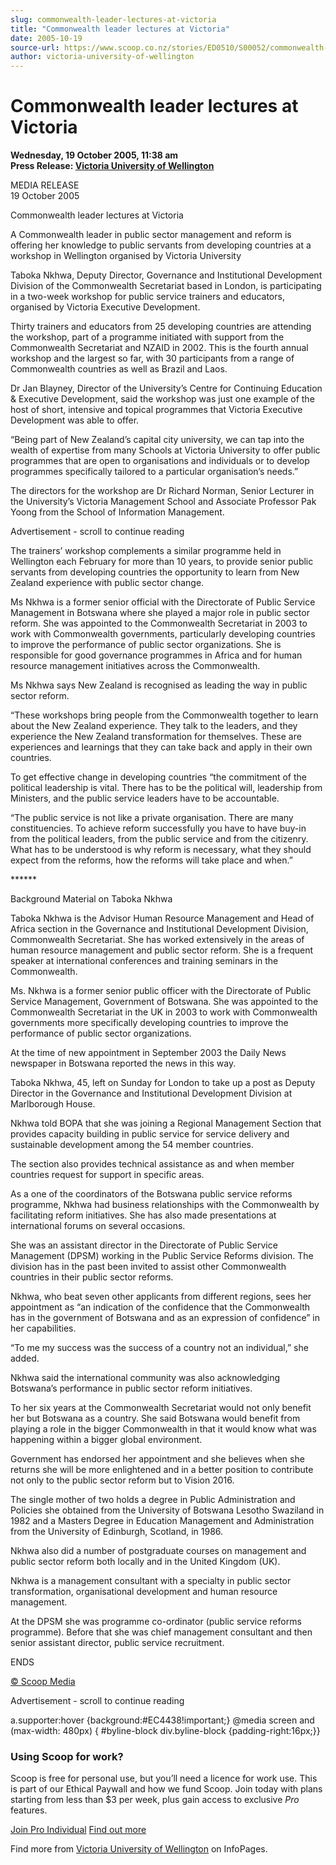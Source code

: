 ```yaml
---
slug: commonwealth-leader-lectures-at-victoria
title: "Commonwealth leader lectures at Victoria"
date: 2005-10-19
source-url: https://www.scoop.co.nz/stories/ED0510/S00052/commonwealth-leader-lectures-at-victoria.htm
author: victoria-university-of-wellington
---
```

Commonwealth leader lectures at Victoria
========================================

**Wednesday, 19 October 2005, 11:38 am**  
**Press Release: [Victoria University of Wellington](https://info.scoop.co.nz/Victoria_University_of_Wellington)**

MEDIA RELEASE  
19 October 2005

Commonwealth leader lectures at Victoria

A Commonwealth leader in public sector management and reform is offering her knowledge to public servants from developing countries at a workshop in Wellington organised by Victoria University

Taboka Nkhwa, Deputy Director, Governance and Institutional Development Division of the Commonwealth Secretariat based in London, is participating in a two-week workshop for public service trainers and educators, organised by Victoria Executive Development.

Thirty trainers and educators from 25 developing countries are attending the workshop, part of a programme initiated with support from the Commonwealth Secretariat and NZAID in 2002. This is the fourth annual workshop and the largest so far, with 30 participants from a range of Commonwealth countries as well as Brazil and Laos.

Dr Jan Blayney, Director of the University’s Centre for Continuing Education & Executive Development, said the workshop was just one example of the host of short, intensive and topical programmes that Victoria Executive Development was able to offer.

“Being part of New Zealand’s capital city university, we can tap into the wealth of expertise from many Schools at Victoria University to offer public programmes that are open to organisations and individuals or to develop programmes specifically tailored to a particular organisation’s needs.”

The directors for the workshop are Dr Richard Norman, Senior Lecturer in the University’s Victoria Management School and Associate Professor Pak Yoong from the School of Information Management.

Advertisement - scroll to continue reading





The trainers’ workshop complements a similar programme held in Wellington each February for more than 10 years, to provide senior public servants from developing countries the opportunity to learn from New Zealand experience with public sector change.

Ms Nkhwa is a former senior official with the Directorate of Public Service Management in Botswana where she played a major role in public sector reform. She was appointed to the Commonwealth Secretariat in 2003 to work with Commonwealth governments, particularly developing countries to improve the performance of public sector organizations. She is responsible for good governance programmes in Africa and for human resource management initiatives across the Commonwealth.

Ms Nkhwa says New Zealand is recognised as leading the way in public sector reform.

“These workshops bring people from the Commonwealth together to learn about the New Zealand experience. They talk to the leaders, and they experience the New Zealand transformation for themselves. These are experiences and learnings that they can take back and apply in their own countries.

To get effective change in developing countries “the commitment of the political leadership is vital. There has to be the political will, leadership from Ministers, and the public service leaders have to be accountable.

“The public service is not like a private organisation. There are many constituencies. To achieve reform successfully you have to have buy-in from the political leaders, from the public service and from the citizenry. What has to be understood is why reform is necessary, what they should expect from the reforms, how the reforms will take place and when.”

\*\*\*\*\*\*

Background Material on Taboka Nkhwa

Taboka Nkhwa is the Advisor Human Resource Management and Head of Africa section in the Governance and Institutional Development Division, Commonwealth Secretariat. She has worked extensively in the areas of human resource management and public sector reform. She is a frequent speaker at international conferences and training seminars in the Commonwealth.

Ms. Nkhwa is a former senior public officer with the Directorate of Public Service Management, Government of Botswana. She was appointed to the Commonwealth Secretariat in the UK in 2003 to work with Commonwealth governments more specifically developing countries to improve the performance of public sector organizations.

At the time of new appointment in September 2003 the Daily News newspaper in Botswana reported the news in this way.

Taboka Nkhwa, 45, left on Sunday for London to take up a post as Deputy Director in the Governance and Institutional Development Division at Marlborough House.

Nkhwa told BOPA that she was joining a Regional Management Section that provides capacity building in public service for service delivery and sustainable development among the 54 member countries.

The section also provides technical assistance as and when member countries request for support in specific areas.

As a one of the coordinators of the Botswana public service reforms programme, Nkhwa had business relationships with the Commonwealth by facilitating reform initiatives. She has also made presentations at international forums on several occasions.

She was an assistant director in the Directorate of Public Service Management (DPSM) working in the Public Service Reforms division. The division has in the past been invited to assist other Commonwealth countries in their public sector reforms.

Nkhwa, who beat seven other applicants from different regions, sees her appointment as “an indication of the confidence that the Commonwealth has in the government of Botswana and as an expression of confidence” in her capabilities.

“To me my success was the success of a country not an individual,” she added.

Nkhwa said the international community was also acknowledging Botswana’s performance in public sector reform initiatives.

To her six years at the Commonwealth Secretariat would not only benefit her but Botswana as a country. She said Botswana would benefit from playing a role in the bigger Commonwealth in that it would know what was happening within a bigger global environment.

Government has endorsed her appointment and she believes when she returns she will be more enlightened and in a better position to contribute not only to the public sector reform but to Vision 2016.

The single mother of two holds a degree in Public Administration and Policies she obtained from the University of Botswana Lesotho Swaziland in 1982 and a Masters Degree in Education Management and Administration from the University of Edinburgh, Scotland, in 1986.

Nkhwa also did a number of postgraduate courses on management and public sector reform both locally and in the United Kingdom (UK).

Nkhwa is a management consultant with a specialty in public sector transformation, organisational development and human resource management.

At the DPSM she was programme co-ordinator (public service reforms programme). Before that she was chief management consultant and then senior assistant director, public service recruitment.

  
ENDS

[© Scoop Media](http://www.scoop.co.nz/about/terms.html)  

Advertisement - scroll to continue reading



a.supporter:hover {background:#EC4438!important;} @media screen and (max-width: 480px) { #byline-block div.byline-block {padding-right:16px;}}

### Using Scoop for work?

Scoop is free for personal use, but you’ll need a licence for work use. This is part of our Ethical Paywall and how we fund Scoop. Join today with plans starting from less than $3 per week, plus gain access to exclusive _Pro_ features.  
  
[Join Pro Individual](https://pro.scoop.co.nz/Individual/?from=ProIn24) [Find out more](https://pro.scoop.co.nz/using-scoop-for-work/?from=ProIn24)

Find more from [Victoria University of Wellington](https://info.scoop.co.nz/Victoria_University_of_Wellington) on InfoPages.